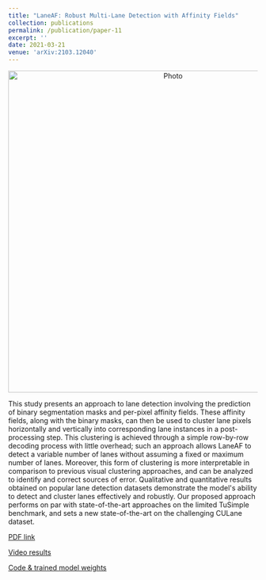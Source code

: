 ```yaml
---
title: "LaneAF: Robust Multi-Lane Detection with Affinity Fields"
collection: publications
permalink: /publication/paper-11
excerpt: ''
date: 2021-03-21
venue: 'arXiv:2103.12040'
---
```

<p align="center">
  <img src="https://arangesh.github.io/images/paper-11-im.png?raw=true" alt="Photo" style="width: 650px;"/> 
</p>

This study presents an approach to lane detection involving the prediction of binary segmentation masks and per-pixel affinity fields. These affinity fields, along with the binary masks, can then be used to cluster lane pixels horizontally and vertically into corresponding lane instances in a post-processing step. This clustering is achieved through a simple row-by-row decoding process with little overhead; such an approach allows LaneAF to detect a variable number of lanes without assuming a fixed or maximum number of lanes. Moreover, this form of clustering is more interpretable in comparison to previous visual clustering approaches, and can be analyzed to identify and correct sources of error. Qualitative and quantitative results obtained on  popular lane detection datasets demonstrate the model's ability to detect and cluster lanes effectively and robustly. Our proposed approach performs on par with state-of-the-art approaches on the limited TuSimple benchmark, and sets a new state-of-the-art on the challenging CULane dataset.

[PDF link](http://cvrr.ucsd.edu/publications/2021/LaneAF.pdf)

[Video results](https://youtube.com/playlist?list=PLUebh5NWCQUZv8IXYOVNM5SuRYQzScW5P)

[Code & trained model weights](https://github.com/sel118/LaneAF)
